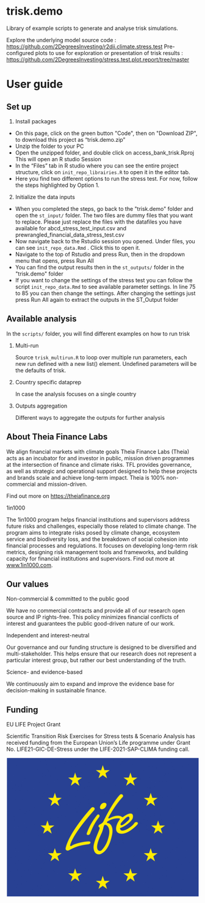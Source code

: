 # trisk.demo
Library of example scripts to generate and analyse trisk simulations.

Explore the underlying model source code : https://github.com/2DegreesInvesting/r2dii.climate.stress.test
Pre-configured plots to use for exploration or presentation of trisk results : https://github.com/2DegreesInvesting/stress.test.plot.report/tree/master 

# User guide

## Set up

1. Install packages
- On this page, click on the green button "Code", then on "Download ZIP", to download this project as “trisk.demo.zip”
- Unzip the folder to your PC
- Open the unzipped folder, and double click on access_bank_trisk.Rproj This will open an R studio Session
- In the “Files” tab in R studio where you can see the entire project structure, click on `init_repo_librairies.R` to open it in the editor tab.
- Here you find two different options to run the stress test. For now, follow the steps highlighted by Option 1.


2. Initialize the data inputs
- When you completed the steps, go back to the "trisk.demo" folder and open the `st_input/` folder. The two files are dummy files that you want to replace. Please just replace the files with the datafiles you have available for abcd_stress_test_input.csv and prewrangled_financial_data_stress_test.csv
- Now navigate back to the Rstudio session you opened. Under files, you can see `init_repo_data.Rmd` . Click this to open it.
- Navigate to the top of Rstudio and press Run, then in the dropdown menu that opens, press Run All
- You can find the output results then in the `st_outputs/` folder in the "trisk.demo" folder
- If you want to change the settings of the stress test you can follow the script `init_repo_data.Rmd` to see available parameter settings. In line 75 to 85 you can then change the settings. After changing the settings just press Run All again to extract the outputs in the ST_Output folder


## Available analysis

In the `scripts/` folder, you will find different examples on how to run trisk

1. Multi-run

    Source `trisk_multirun.R` to loop over multiple run parameters, each new run defined with a new list() element. Undefined parameters will be the defaults of trisk.


2. Country specific dataprep

    In case the analysis focuses on a single country


3. Outputs aggregation
   
   Different ways to aggregate the outputs for further analysis

   
## About Theia Finance Labs
We align financial markets with climate goals
Theia Finance Labs (Theia) acts as an incubator for and investor in public, mission driven         programmes at the intersection of finance and climate risks. TFL provides governance, as well      as strategic and operational support designed to help these projects and brands scale and          achieve long-term impact. Theia is 100% non-commercial and mission-driven.

Find out more on https://theiafinance.org

1in1000

The 1in1000 program helps financial institutions and supervisors address future risks and challenges, especially those related to climate change. The program aims to integrate risks posed by climate change, ecosystem service and biodiversity loss, and the breakdown of social cohesion into financial processes and regulations. It focuses on developing long-term risk metrics, designing risk management tools and frameworks, and building capacity for financial institutions and supervisors. Find out more at www.1in1000.com.

## Our values

Non-commercial & committed to the public good

We have no commercial contracts and provide all of our research open source and IP rights-free. This policy minimizes financial conflicts of interest and guarantees the public good-driven nature of our work.

Independent and interest-neutral

Our governance and our funding structure is designed to be diversified and multi-stakeholder. This helps ensure that our research does not represent a particular interest group, but rather our best understanding of the truth.

Science- and evidence-based

We continuously aim to expand and improve the evidence base for decision-making in sustainable finance.

## Funding

EU LIFE Project Grant

Scientific Transition Risk Exercises for Stress tests & Scenario Analysis has received funding from the European Union’s Life programme under Grant No. LIFE21-GIC-DE-Stress under the LIFE-2021-SAP-CLIMA funding call.

![](images/LifeLogo2.jpg)
